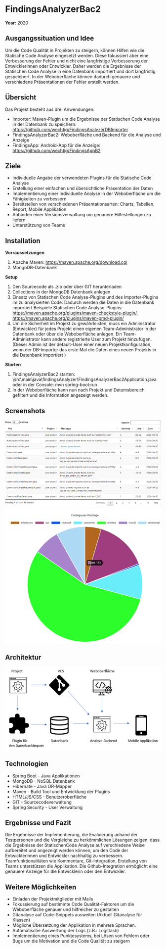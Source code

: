 # FindingsAnalyzerBac2
__Year:__ 2020  

## Ausgangssituation und Idee
Um die Code Qualität in Projekten zu steigern, können Hilfen wie die Statische Code Analyse eingesetzt werden. Diese fokussiert aber eine Verbesserung der Fehler und nicht eine langfristige Verbesserung der Entwicklerinnen oder Entwickler. 
Daher werden die Ergebnisse der Statischen Code Analyse in eine Datenbank importiert und dort langfristig gespeichert. In der Weboberfläche können dadurch genauere und verschiedene Präsentationen der Fehler erstellt werden. 

## Übersicht
Das Projekt besteht aus drei Anwendungen:
* Importer: Maven-Plugin um die Ergebnisse der Statischen Code Analyse in der Datenbank zu speichern: https://github.com/wechtig/FindingsAnalyzerDBImporter
* FindingsAnalyzerBac2: Weboberfläche und Backend für die Analyse und Anzeige
* FindingsApp: Android-App für die Anzeige: https://github.com/wechtig/FindingsAppB2

## Ziele
* Individuelle Angabe der verwendeten Plugins für die Statische Code Analyse 
* Erstellung einer einfachen und übersichtliche Präsentation der Daten
* Implementierung einer individuelle Analyse in der Weboberfläche um die Fähigkeiten zu verbessern
* Bereitstellen von verschiedenen Präsentationsarten: Charts, Tabellen, Report, Mobile Applikation
* Anbinden einer Versionsverwaltung um genauere Hilfestellungen zu liefern
* Unterstützung von Teams

## Installation
__Vorraussetzungen__  
1. Apache Maven: https://maven.apache.org/download.cgi  
2. MongoDB-Datenbank
    
__Setup__  
1. Den Sourcecode als .zip oder über GIT herunterladen
2. Collections in der MongoDB Datenbank anlegen 
3. Einsatz von Statischen Code Analyse-Plugins und des Importer-Plugins im zu analysierten Code. Dadurch werden die Daten in die Datenbank importiert
    Beispiele Statischen Code Analyse-Plugins: https://maven.apache.org/plugins/maven-checkstyle-plugin/, https://maven.apache.org/plugins/maven-pmd-plugin/
4. Um die Sicherheit im Projekt zu gewährleisten, muss ein Administrator (Entwickler) für jedes Projekt einen eigenen Team-Administrator in der Datenbank oder über die Weboberfläche anlegen. Ein Team-Administrator kann andere registrierte User zum Projekt hinzufügen. (Dieser Admin ist der default-User einer neuen Projektkonfiguration, wenn der DB-Importer das erste Mal die Daten eines neuen Projekts in die Datenbank importiert )

__Starten__
1. FindingsAnalyzerBac2 starten: \src\main\java\findingsAnalyzer\FindingsAnalyzerBac2Application.java oder in der Console: mvn spring-boot:run
2. In der Weboberfläche kann nun nach Projekt und Datumsbereich gefiltert und die Information angezeigt werden.  

## Screenshots
![Tabelle-Bild][table]
![Chart-Bild][chart]
## Architektur
![Architektur-Bild][architecture]
## Technologien
* Spring Boot - Java Applikationen
* MongoDB - NoSQL Datenbank
* Hibernate - Java OR-Mapper
* Maven - Build Tool und Entwicklung der Plugins 
* HTML/JS/CSS - Benutzeroberfläche
* GIT - Sourcecodeverwaltung
* Spring Security - User Verwaltung
## Ergebnisse und Fazit
Die Ergebnisse der Implementierung, die Evaluierung anhand der Testpersonen und die Vergleiche zu herkömmlichen Lösungen zeigen, dass die Ergebnisse der StatischenCode Analyse auf verschiedene Weise aufbereitet und angezeigt werden können, um den Code der Entwicklerinnen und Entwickler nachhaltig zu verbessern. Teamfunktionalitäten wie Kommentare, Git-Integration, Erstellung von Teams unterstützen die Applikation. Die Github-Integration ermöglicht eine genauere Anzeige für die Entwicklerin oder den Entwickler. 
## Weitere Möglichkeiten
* Einladen der Projektmitglieder mit Mails
* Fokussierung auf bestimmte Code Qualität-Faktoren um die Weboberfläche genauer und hilfreicher zu gestalten 
* Gitanalyse auf Code-Snippets ausweiten (Aktuell Gitanalyse für Klassen) 
* Mögliche Übersetzung der Applikation in mehrere Sprachen.
* Automatische Auswertung der Logs (z.B.: Logstash)
* Implementierung eines Punktesystems, bei Lösen von Fehlern oder Bugs um die Motivation und die Code Qualität zu steigern

[architecture]: https://github.com/wechtig/FindingsAnalyzerBac2/blob/master/architecture.PNG "Architektur"
[table]: https://github.com/wechtig/FindingsAnalyzerBac2/blob/master/table.PNG "Architektur"
[chart]: https://github.com/wechtig/FindingsAnalyzerBac2/blob/master/chart.PNG "Architektur"





